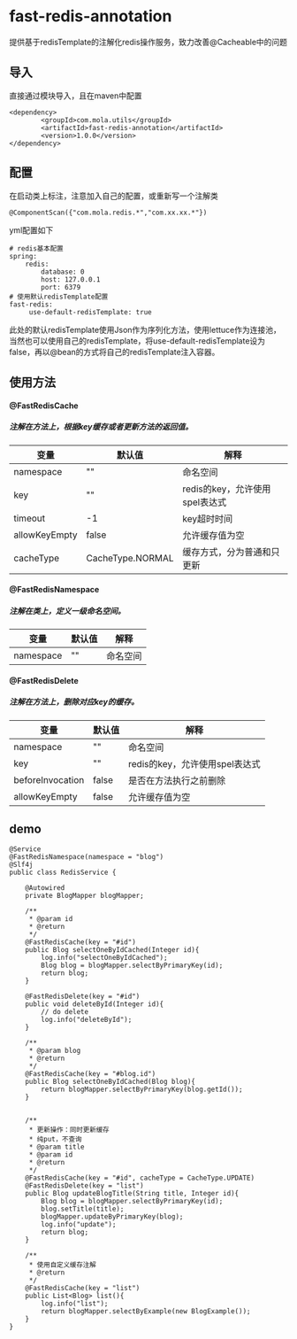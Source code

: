 # fast-redis-annotation
提供基于redisTemplate的注解化redis操作服务，致力改善@Cacheable中的问题
## 导入
直接通过模块导入，且在maven中配置
```
<dependency>
        <groupId>com.mola.utils</groupId>
        <artifactId>fast-redis-annotation</artifactId>
        <version>1.0.0</version>
</dependency>
```
## 配置
在启动类上标注，注意加入自己的配置，或重新写一个注解类
```
@ComponentScan({"com.mola.redis.*","com.xx.xx.*"})
```
yml配置如下
```
# redis基本配置
spring:
    redis:
        database: 0
        host: 127.0.0.1
        port: 6379
# 使用默认redisTemplate配置
fast-redis:
     use-default-redisTemplate: true
```
此处的默认redisTemplate使用Json作为序列化方法，使用lettuce作为连接池，当然也可以使用自己的redisTemplate，将use-default-redisTemplate设为false，再以@bean的方式将自己的redisTemplate注入容器。
## 使用方法
#### @FastRedisCache
##### 注解在方法上，根据key缓存或者更新方法的返回值。
|  变量  | 默认值  | 解释 |
|  ----  | ----  | ----  |
| namespace  | "" | 命名空间  |
| key  | "" | redis的key，允许使用spel表达式  |
| timeout  | -1 | key超时时间 |
| allowKeyEmpty  | false | 允许缓存值为空  |
| cacheType  | CacheType.NORMAL | 缓存方式，分为普通和只更新  |
#### @FastRedisNamespace
##### 注解在类上，定义一级命名空间。
|  变量  | 默认值  | 解释 |
|  ----  | ----  | ---- |
| namespace  | "" | 命名空间  |
#### @FastRedisDelete
##### 注解在方法上，删除对应key的缓存。
|  变量  | 默认值  | 解释 |
|  ----  | ----  | ----  |
| namespace  | "" | 命名空间  |
| key  | "" | redis的key，允许使用spel表达式  |
| beforeInvocation  | false | 是否在方法执行之前删除 |
| allowKeyEmpty  | false | 允许缓存值为空  |
## demo
```
@Service
@FastRedisNamespace(namespace = "blog")
@Slf4j
public class RedisService {

    @Autowired
    private BlogMapper blogMapper;

    /**
     * @param id
     * @return
     */
    @FastRedisCache(key = "#id")
    public Blog selectOneByIdCached(Integer id){
        log.info("selectOneByIdCached");
        Blog blog = blogMapper.selectByPrimaryKey(id);
        return blog;
    }

    @FastRedisDelete(key = "#id")
    public void deleteById(Integer id){
        // do delete
        log.info("deleteById");
    }

    /**
     * @param blog
     * @return
     */
    @FastRedisCache(key = "#blog.id")
    public Blog selectOneByIdCached(Blog blog){
        return blogMapper.selectByPrimaryKey(blog.getId());
    }


    /**
     * 更新操作：同时更新缓存
     * 纯put，不查询
     * @param title
     * @param id
     * @return
     */
    @FastRedisCache(key = "#id", cacheType = CacheType.UPDATE)
    @FastRedisDelete(key = "list")
    public Blog updateBlogTitle(String title, Integer id){
        Blog blog = blogMapper.selectByPrimaryKey(id);
        blog.setTitle(title);
        blogMapper.updateByPrimaryKey(blog);
        log.info("update");
        return blog;
    }

    /**
     * 使用自定义缓存注解
     * @return
     */
    @FastRedisCache(key = "list")
    public List<Blog> list(){
        log.info("list");
        return blogMapper.selectByExample(new BlogExample());
    }
}

```
